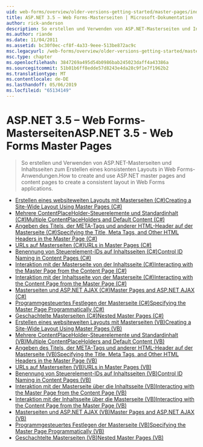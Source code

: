 ```yaml
---
uid: web-forms/overview/older-versions-getting-started/master-pages/index
title: ASP.NET 3.5 – Web Forms-Masterseiten | Microsoft-Dokumentation
author: rick-anderson
description: So erstellen und Verwenden von ASP.NET-Masterseiten und Inhaltsseiten zum Erstellen eines konsistenten Layouts in Web Forms-Anwendungen.
ms.author: riande
ms.date: 11/04/2011
ms.assetid: bc30f0ec-cf8f-4a33-9eee-513be872ac9c
msc.legacyurl: /web-forms/overview/older-versions-getting-started/master-pages
msc.type: chapter
ms.openlocfilehash: 3847269a495d54b0986bab245023daff4a43386a
ms.sourcegitcommit: 51b01b6ff8edde57d8243e4da28c9f1e7f1962b2
ms.translationtype: MT
ms.contentlocale: de-DE
ms.lasthandoff: 05/06/2019
ms.locfileid: "65134149"
---
```

# <a name="aspnet-35---web-forms-master-pages"></a><span data-ttu-id="a526e-103">ASP.NET 3.5 – Web Forms-Masterseiten</span><span class="sxs-lookup"><span data-stu-id="a526e-103">ASP.NET 3.5 - Web Forms Master Pages</span></span>

> <span data-ttu-id="a526e-104">So erstellen und Verwenden von ASP.NET-Masterseiten und Inhaltsseiten zum Erstellen eines konsistenten Layouts in Web Forms-Anwendungen.</span><span class="sxs-lookup"><span data-stu-id="a526e-104">How to create and use ASP.NET master pages and content pages to create a consistent layout in Web Forms applications.</span></span>

- [<span data-ttu-id="a526e-105">Erstellen eines websiteweiten Layouts mit Masterseiten (C#)</span><span class="sxs-lookup"><span data-stu-id="a526e-105">Creating a Site-Wide Layout Using Master Pages (C#)</span></span>](creating-a-site-wide-layout-using-master-pages-cs.md)
- [<span data-ttu-id="a526e-106">Mehrere ContentPlaceHolder-Steuerelemente und Standardinhalt (C#)</span><span class="sxs-lookup"><span data-stu-id="a526e-106">Multiple ContentPlaceHolders and Default Content (C#)</span></span>](multiple-contentplaceholders-and-default-content-cs.md)
- [<span data-ttu-id="a526e-107">Angeben des Titels, der META-Tags und anderer HTML-Header auf der Masterseite (C#)</span><span class="sxs-lookup"><span data-stu-id="a526e-107">Specifying the Title, Meta Tags, and Other HTML Headers in the Master Page (C#)</span></span>](specifying-the-title-meta-tags-and-other-html-headers-in-the-master-page-cs.md)
- [<span data-ttu-id="a526e-108">URLs auf Masterseiten (C#)</span><span class="sxs-lookup"><span data-stu-id="a526e-108">URLs in Master Pages (C#)</span></span>](urls-in-master-pages-cs.md)
- [<span data-ttu-id="a526e-109">Benennung von Steuerelement-IDs auf Inhaltsseiten (C#)</span><span class="sxs-lookup"><span data-stu-id="a526e-109">Control ID Naming in Content Pages (C#)</span></span>](control-id-naming-in-content-pages-cs.md)
- [<span data-ttu-id="a526e-110">Interaktion mit der Masterseite von der Inhaltsseite (C#)</span><span class="sxs-lookup"><span data-stu-id="a526e-110">Interacting with the Master Page from the Content Page (C#)</span></span>](interacting-with-the-master-page-from-the-content-page-cs.md)
- [<span data-ttu-id="a526e-111">Interaktion mit der Inhaltsseite von der Masterseite (C#)</span><span class="sxs-lookup"><span data-stu-id="a526e-111">Interacting with the Content Page from the Master Page (C#)</span></span>](interacting-with-the-content-page-from-the-master-page-cs.md)
- [<span data-ttu-id="a526e-112">Masterseiten und ASP.NET AJAX (C#)</span><span class="sxs-lookup"><span data-stu-id="a526e-112">Master Pages and ASP.NET AJAX (C#)</span></span>](master-pages-and-asp-net-ajax-cs.md)
- [<span data-ttu-id="a526e-113">Programmgesteuertes Festlegen der Masterseite (C#)</span><span class="sxs-lookup"><span data-stu-id="a526e-113">Specifying the Master Page Programmatically (C#)</span></span>](specifying-the-master-page-programmatically-cs.md)
- [<span data-ttu-id="a526e-114">Geschachtelte Masterseiten (C#)</span><span class="sxs-lookup"><span data-stu-id="a526e-114">Nested Master Pages (C#)</span></span>](nested-master-pages-cs.md)
- [<span data-ttu-id="a526e-115">Erstellen eines websiteweiten Layouts mit Masterseiten (VB)</span><span class="sxs-lookup"><span data-stu-id="a526e-115">Creating a Site-Wide Layout Using Master Pages (VB)</span></span>](creating-a-site-wide-layout-using-master-pages-vb.md)
- [<span data-ttu-id="a526e-116">Mehrere ContentPlaceHolder-Steuerelemente und Standardinhalt (VB)</span><span class="sxs-lookup"><span data-stu-id="a526e-116">Multiple ContentPlaceHolders and Default Content (VB)</span></span>](multiple-contentplaceholders-and-default-content-vb.md)
- [<span data-ttu-id="a526e-117">Angeben des Titels, der META-Tags und anderer HTML-Header auf der Masterseite (VB)</span><span class="sxs-lookup"><span data-stu-id="a526e-117">Specifying the Title, Meta Tags, and Other HTML Headers in the Master Page (VB)</span></span>](specifying-the-title-meta-tags-and-other-html-headers-in-the-master-page-vb.md)
- [<span data-ttu-id="a526e-118">URLs auf Masterseiten (VB)</span><span class="sxs-lookup"><span data-stu-id="a526e-118">URLs in Master Pages (VB)</span></span>](urls-in-master-pages-vb.md)
- [<span data-ttu-id="a526e-119">Benennung von Steuerelement-IDs auf Inhaltsseiten (VB)</span><span class="sxs-lookup"><span data-stu-id="a526e-119">Control ID Naming in Content Pages (VB)</span></span>](control-id-naming-in-content-pages-vb.md)
- [<span data-ttu-id="a526e-120">Interaktion mit der Masterseite über die Inhaltsseite (VB)</span><span class="sxs-lookup"><span data-stu-id="a526e-120">Interacting with the Master Page from the Content Page (VB)</span></span>](interacting-with-the-master-page-from-the-content-page-vb.md)
- [<span data-ttu-id="a526e-121">Interaktion mit der Inhaltsseite über die Masterseite (VB)</span><span class="sxs-lookup"><span data-stu-id="a526e-121">Interacting with the Content Page from the Master Page (VB)</span></span>](interacting-with-the-content-page-from-the-master-page-vb.md)
- [<span data-ttu-id="a526e-122">Masterseiten und ASP.NET AJAX (VB)</span><span class="sxs-lookup"><span data-stu-id="a526e-122">Master Pages and ASP.NET AJAX (VB)</span></span>](master-pages-and-asp-net-ajax-vb.md)
- [<span data-ttu-id="a526e-123">Programmgesteuertes Festlegen der Masterseite (VB)</span><span class="sxs-lookup"><span data-stu-id="a526e-123">Specifying the Master Page Programmatically (VB)</span></span>](specifying-the-master-page-programmatically-vb.md)
- [<span data-ttu-id="a526e-124">Geschachtelte Masterseiten (VB)</span><span class="sxs-lookup"><span data-stu-id="a526e-124">Nested Master Pages (VB)</span></span>](nested-master-pages-vb.md)
